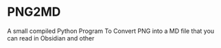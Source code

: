 # PNG2MD
A small compiled Python Program To Convert PNG into a MD file that you can read in Obsidian and other
